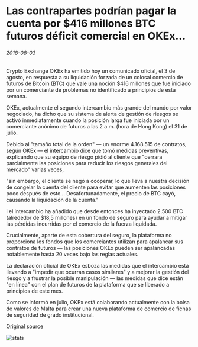 # Las contrapartes podrían pagar la cuenta por $416 millones BTC futuros déficit comercial en OKEx...

###### 2018-08-03

Crypto Exchange OKEx ha emitido hoy un comunicado oficial, el 3 de agosto, en respuesta a su liquidación forzada de un colosal comercio de futuros de Bitcoin (BTC) que vale una noción $416 millones que fue iniciado por un comerciante de problemas no identificado a principios de esta semana.

OKEx, actualmente el segundo intercambio más grande del mundo por valor negociado, ha dicho que su sistema de alerta de gestión de riesgos se activó inmediatamente cuando la posición larga fue iniciada por un comerciante anónimo de futuros a las 2 a.m. (hora de Hong Kong) el 31 de julio.

Debido al "tamaño total de la orden" — un enorme 4.168.515 de contratos, según OKEx — el intercambio dice que tomó medidas preventivas, explicando que su equipo de riesgo pidió al cliente que "cerrara parcialmente las posiciones para reducir los riesgos generales del mercado" varias veces,

"sin embargo, el cliente se negó a cooperar, lo que lleva a nuestra decisión de congelar la cuenta del cliente para evitar que aumenten las posiciones poco después de esto... Desafortunadamente, el precio de BTC cayó, causando la liquidación de la cuenta."

i el intercambio ha añadido que desde entonces ha inyectado 2.500 BTC (alrededor de $18,5 millones) en un fondo de seguro para ayudar a mitigar las pérdidas incurridas por el comercio de la fuerza liquidada.

Crucialmente, aparte de esta cobertura del seguro, la plataforma no proporciona los fondos que los comerciantes utilizan para apalancar sus contratos de futuros — las posiciones OKEx pueden ser apalancadas notablemente hasta 20 veces bajo las reglas actuales.

La declaración oficial de OKEx esboza las medidas que el intercambio está llevando a "impedir que ocurran casos similares" y a mejorar la gestión del riesgo y a frustrar la posible manipulación — las medidas que dice están "en línea" con el plan de futuros de la plataforma que se liberado a principios de este mes.

Como se informó en julio, OKEx está colaborando actualmente con la bolsa de valores de Malta para crear una nueva plataforma de comercio de fichas de seguridad de grado institucional.

[Original source](https://cointelegraph.com/news/counterparties-could-foot-the-bill-for-416-mln-btc-futures-trade-shortfall-on-okex)

![stats](https://c.statcounter.com/11760860/0/a89fa40b/1/ "stats")